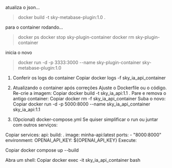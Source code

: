 atualiza o json...

> docker build -t sky-metabase-plugin:1.0 .

para o container rodando...

> docker ps
> docker stop sky-plugin-container
> docker rm sky-plugin-container

inicia o novo

> docker run -d -p 3333:3000 --name sky-plugin-container sky-metabase-plugin:1.0

1. Conferir os logs do container
   Copiar
   docker logs -f sky_ia_api_container

2. Atualizando o container após correções
   Ajuste o Dockerfile ou o código.
   Re-crie a imagem:
   Copiar
   docker build -t sky_ia_api:1.1 .
   Pare e remova o antigo container:
   Copiar
   docker rm -f sky_ia_api_container
   Suba o novo:
   Copiar
   docker run -d -p 5000:8000 --name sky_ia_api_container sky_ia_api:1.1

3. (Opcional) docker-compose.yml
   Se quiser simplificar o run ou juntar com outros serviços:

Copiar
services:
api:
build: .
image: minha-api:latest
ports: - "8000:8000"
environment:
OPENAI_API_KEY: ${OPENAI_API_KEY}
Execute:

Copiar
docker compose up --build

Abra um shell:
Copiar
docker exec -it sky_ia_api_container bash
